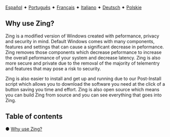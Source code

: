 [Español](https://www.youtube.com/watch?v=dQw4w9WgXcQ) ✦ [Português](https://www.youtube.com/watch?v=dQw4w9WgXcQ) ✦ [Français](https://www.youtube.com/watch?v=dQw4w9WgXcQ) ✦ [Italiano](https://www.youtube.com/watch?v=dQw4w9WgXcQ) ✦ [Deutsch](https://www.youtube.com/watch?v=dQw4w9WgXcQ) ✦ [Polskie](https://www.youtube.com/watch?v=dQw4w9WgXcQ)

## Why use Zing?

Zing is a modified version of Windows created with peformance, privacy and security in mind. Default Windows comes with many components, features and settings that can cause a significant decrease in peformance. Zing removes those components which decrease peformance to increase the overall peformance of your system and decrease latency. Zing is also more secure and private due to the removal of the majority of telementry and features that may pose a risk to security.

Zing is also easier to install and get up and running due to our Post-Install script which allows you to download the software you need at the click of a button saving you time and effort. Zing is also open source which means you can build Zing from source and you can see everything that goes into Zing. 

## Table of contents

● [Why use Zing?]()

